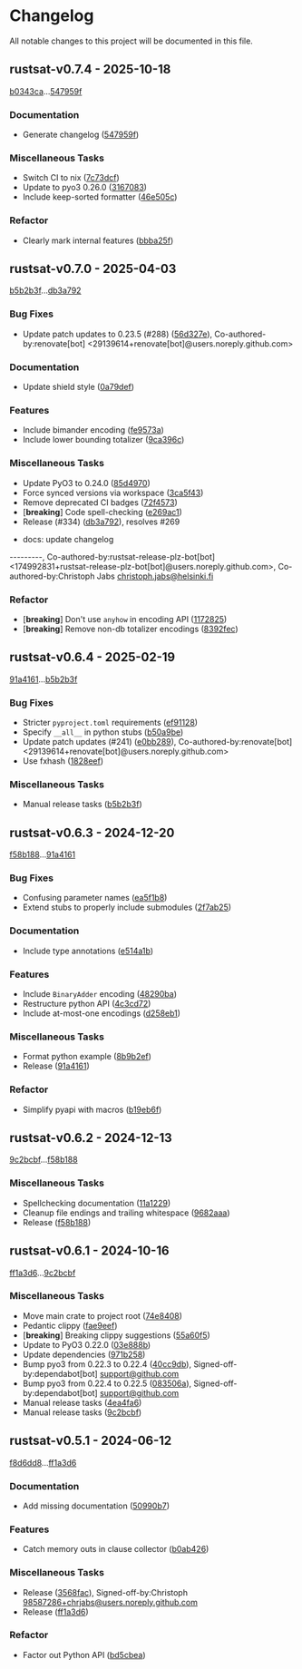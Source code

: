 # Changelog

All notable changes to this project will be documented in this file.

## rustsat-v0.7.4 - 2025-10-18

[b0343ca](b0343ca8feb853254afb02f3ee0f4fe480687417)...[547959f](547959f824fc1591812b2f24a7658ef36921e54e)

### Documentation

- Generate changelog ([547959f](547959f824fc1591812b2f24a7658ef36921e54e))

### Miscellaneous Tasks

- Switch CI to nix ([7c73dcf](7c73dcfdb7358ed64a1b70442daeb92a6fa39621))
- Update to pyo3 0.26.0 ([3167083](3167083835cd27593339989345429876146c9231))
- Include keep-sorted formatter ([46e505c](46e505cca3e50b7743c47288b2fb2610da3f1952))

### Refactor

- Clearly mark internal features ([bbba25f](bbba25f4fbca47839ca3d0b00ee1a89976ba05f2))

## rustsat-v0.7.0 - 2025-04-03

[b5b2b3f](b5b2b3fd11bbe5f334351f256e01d21041c43605)...[db3a792](db3a792c565ef9b032819d484c5236f7dbc446d0)

### Bug Fixes

- Update patch updates to 0.23.5 (#288) ([56d327e](56d327e1b3973db0a52504efb6bc5a81694a9b89)), Co-authored-by:renovate[bot] <29139614+renovate[bot]@users.noreply.github.com>

### Documentation

- Update shield style ([0a79def](0a79def179185332997d58471153f45cc775ae84))

### Features

- Include bimander encoding ([fe9573a](fe9573acbb3201d1f674431a50dab247132761f3))
- Include lower bounding totalizer ([9ca396c](9ca396c1dfeff295233e4f49a76bdd4b00dbe5d0))

### Miscellaneous Tasks

- Update PyO3 to 0.24.0 ([85d4970](85d4970899b71599300fd72acbe9fb9c02d99a8c))
- Force synced versions via workspace ([3ca5f43](3ca5f43c8843aa61ef584da44c545e79a3d0a067))
- Remove deprecated CI badges ([72f4573](72f4573827bf51d9f3a02b14c92edab68417d905))
- [**breaking**] Code spell-checking ([e269ac1](e269ac17b3d5693081f553e5e7d40ad7959c2d44))
- Release (#334) ([db3a792](db3a792c565ef9b032819d484c5236f7dbc446d0)), resolves #269

* docs: update changelog

---------, Co-authored-by:rustsat-release-plz-bot[bot] <174992831+rustsat-release-plz-bot[bot]@users.noreply.github.com>, Co-authored-by:Christoph Jabs <christoph.jabs@helsinki.fi>

### Refactor

- [**breaking**] Don't use `anyhow` in encoding API ([1172825](117282510d8be4a05940c0913323d5ff8172d1fb))
- [**breaking**] Remove non-db totalizer encodings ([8392fec](8392fec14fb3e9462e270fe229f14dc0c62e0a1b))

## rustsat-v0.6.4 - 2025-02-19

[91a4161](91a4161bc7a7b8f4d4998a46ce51f6449055b214)...[b5b2b3f](b5b2b3fd11bbe5f334351f256e01d21041c43605)

### Bug Fixes

- Stricter `pyproject.toml` requirements ([ef91128](ef911281d1b39214e3720725f58397ac1e4c3b4f))
- Specify `__all__` in python stubs ([b50a9be](b50a9be90324ad3294ea4d49f3ba954220625c2d))
- Update patch updates (#241) ([e0bb289](e0bb2896702d4df14f322a427fe8515e838efdb9)), Co-authored-by:renovate[bot] <29139614+renovate[bot]@users.noreply.github.com>
- Use fxhash ([1828eef](1828eefd4f53e06f1e525e228452b34cb18836fb))

### Miscellaneous Tasks

- Manual release tasks ([b5b2b3f](b5b2b3fd11bbe5f334351f256e01d21041c43605))

## rustsat-v0.6.3 - 2024-12-20

[f58b188](f58b188fa876291f717b919c6b2934f6761da2ce)...[91a4161](91a4161bc7a7b8f4d4998a46ce51f6449055b214)

### Bug Fixes

- Confusing parameter names ([ea5f1b8](ea5f1b8c4086dfc23d918865046fe7e1c7fdbf09))
- Extend stubs to properly include submodules ([2f7ab25](2f7ab25cdf9f0c43152abc372e7cf253fefd9490))

### Documentation

- Include type annotations ([e514a1b](e514a1bb47cec7dfdb0704d08e7bb23aa9bb7ab1))

### Features

- Include `BinaryAdder` encoding ([48290ba](48290ba346cf1e9df06b02699dc05d451ce382cb))
- Restructure python API ([4c3cd72](4c3cd72d82ae30b3c678e9dddaddffccbf7753ba))
- Include at-most-one encodings ([d258eb1](d258eb1749efb133727bb08439fddf7b3906e16c))

### Miscellaneous Tasks

- Format python example ([8b9b2ef](8b9b2efa4f7cd35b0c25bdfdfdea82da414668c9))
- Release ([91a4161](91a4161bc7a7b8f4d4998a46ce51f6449055b214))

### Refactor

- Simplify pyapi with macros ([b19eb6f](b19eb6f4260b051b59adc1aebe5f9bd7c9e49f59))

## rustsat-v0.6.2 - 2024-12-13

[9c2bcbf](9c2bcbfd09b956624cedd8818e127e69f01c4fd3)...[f58b188](f58b188fa876291f717b919c6b2934f6761da2ce)

### Miscellaneous Tasks

- Spellchecking documentation ([11a1229](11a12291fa16fd847baacb8450bc8bb236afee44))
- Cleanup file endings and trailing whitespace ([9682aaa](9682aaa824830d0475a7adaac811e36f787f2e37))
- Release ([f58b188](f58b188fa876291f717b919c6b2934f6761da2ce))

## rustsat-v0.6.1 - 2024-10-16

[ff1a3d6](ff1a3d6fea12e8d16aa97678c72b91f39eabe7bf)...[9c2bcbf](9c2bcbfd09b956624cedd8818e127e69f01c4fd3)

### Miscellaneous Tasks

- Move main crate to project root ([74e8408](74e84085a5f8b6fb84c72416e0c42fa8f750a104))
- Pedantic clippy ([fae9eef](fae9eefdf024ebe05b42e3bdf13d84e8139d07bc))
- [**breaking**] Breaking clippy suggestions ([55a60f5](55a60f538e01c220f061223c18d65fd4836e3fe6))
- Update to PyO3 0.22.0 ([03e888b](03e888bacb4214703be4def8e73a5d1f9e2fce8f))
- Update dependencies ([971b258](971b258d21d96f909230dec86e78bd849ea328ab))
- Bump pyo3 from 0.22.3 to 0.22.4 ([40cc9db](40cc9db0d338cc9db1285fd4bcbf76f3b3f1689c)), Signed-off-by:dependabot[bot] <support@github.com>
- Bump pyo3 from 0.22.4 to 0.22.5 ([083506a](083506afb610580e0f3cb4579680558e0d363b12)), Signed-off-by:dependabot[bot] <support@github.com>
- Manual release tasks ([4ea4fa6](4ea4fa64e36fbed65289f206a19176122e0d896f))
- Manual release tasks ([9c2bcbf](9c2bcbfd09b956624cedd8818e127e69f01c4fd3))

## rustsat-v0.5.1 - 2024-06-12

[f8d6dd8](f8d6dd8b8bd837ece694d2ad89bf2e28bd6966cb)...[ff1a3d6](ff1a3d6fea12e8d16aa97678c72b91f39eabe7bf)

### Documentation

- Add missing documentation ([50990b7](50990b7224bcaef4ecd19823433fd528eb4a0806))

### Features

- Catch memory outs in clause collector ([b0ab426](b0ab426e545c85f11a66b8098c8171d776a95516))

### Miscellaneous Tasks

- Release ([3568fac](3568fac30dc97ece0e4985f73e9e205038cf744e)), Signed-off-by:Christoph <98587286+chrjabs@users.noreply.github.com>
- Release ([ff1a3d6](ff1a3d6fea12e8d16aa97678c72b91f39eabe7bf))

### Refactor

- Factor out Python API ([bd5cbea](bd5cbea23b8d1d9b36956b4d0d3abc97d782eae4))

<!-- generated by git-cliff -->
